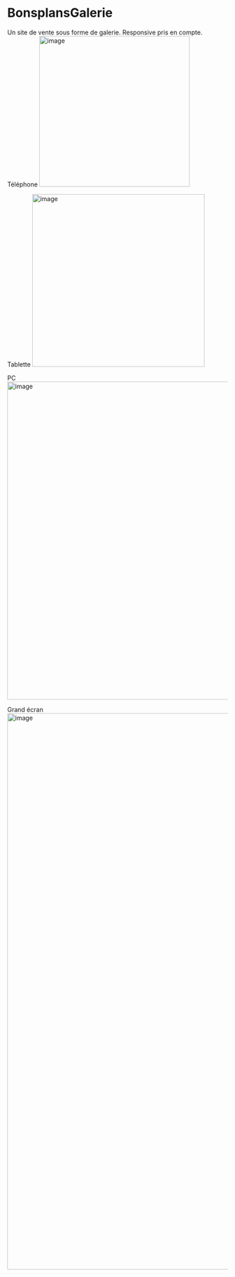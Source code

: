 # BonsplansGalerie
Un site de vente sous forme de galerie.
Responsive pris en compte.
Téléphone
<img width="344" alt="image" src="https://github.com/BenzaidYasmine/BonsplansGalerie/assets/17700569/cfadd238-a80d-43ac-aa4e-de22e52a2287">

Tablette
<img width="394" alt="image" src="https://github.com/BenzaidYasmine/BonsplansGalerie/assets/17700569/04f2baa6-6b83-421d-a714-0ccb783e10e3">

PC 
<img width="726" alt="image" src="https://github.com/BenzaidYasmine/BonsplansGalerie/assets/17700569/0db0be6a-d0cd-4225-a5b6-333679f4c446">

Grand écran 
<img width="1270" alt="image" src="https://github.com/BenzaidYasmine/BonsplansGalerie/assets/17700569/66c9fc79-b075-4d33-8bc2-84e827a55f17">

